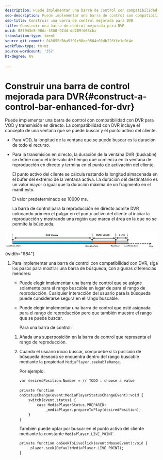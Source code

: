 ```yaml
---
description: Puede implementar una barra de control con compatibilidad con DVR para VOD y transmisión en directo. La compatibilidad con DVR incluye el concepto de una ventana que se puede buscar y el punto activo del cliente.
seo-description: Puede implementar una barra de control con compatibilidad con DVR para VOD y transmisión en directo. La compatibilidad con DVR incluye el concepto de una ventana que se puede buscar y el punto activo del cliente.
seo-title: Construir una barra de control mejorada para DVR
title: Construir una barra de control mejorada para DVR
uuid: 08f943e8-90da-4860-92dd-dd289fd68cba
translation-type: tm+mt
source-git-commit: 040655d8ba5f91c98ed0584c08db226ffe1e0f4e
workflow-type: tm+mt
source-wordcount: '357'
ht-degree: 0%

---
```



# Construir una barra de control mejorada para DVR{#construct-a-control-bar-enhanced-for-dvr}

Puede implementar una barra de control con compatibilidad con DVR para VOD y transmisión en directo. La compatibilidad con DVR incluye el concepto de una ventana que se puede buscar y el punto activo del cliente.

* Para VOD, la longitud de la ventana que se puede buscar es la duración de todo el recurso.
* Para la transmisión en directo, la duración de la ventana DVR (buskable) se define como el intervalo de tiempo que comienza en la ventana de reproducción en directo y termina en el punto de activación del cliente.

   El punto activo del cliente se calcula restando la longitud almacenada en el búfer del extremo de la ventana activa. La duración del destinatario es un valor mayor o igual que la duración máxima de un fragmento en el manifiesto.

   El valor predeterminado es 10000 ms.

   La barra de control para la reproducción en directo admite DVR colocando primero el pulgar en el punto activo del cliente al iniciar la reproducción y mostrando una región que marca el área en la que no se permite la búsqueda.

<!--<a id="fig_37A39A28BA714BA5A2C461357ED5BD41"></a>-->

![](assets/dvr-window.PNG){width=&quot;684&quot;}

1. Para implementar una barra de control con compatibilidad con DVR, siga los pasos para mostrar una barra de búsqueda, con algunas diferencias menores:

   * Puede elegir implementar una barra de control que se asigne solamente para el rango buscable en lugar de para el rango de reproducción. Cualquier interacción del usuario para la búsqueda puede considerarse segura en el rango buscable.
   * Puede elegir implementar una barra de control que esté asignada para el rango de reproducción pero que también muestre el rango que se puede buscar.

      Para una barra de control:
   1. Añada una superposición en la barra de control que representa el rango de reproducción.
   1. Cuando el usuario inicio buscar, compruebe si la posición de búsqueda deseada se encuentra dentro del rango buscable mediante la propiedad `MediaPlayer.seekableRange`.

      Por ejemplo:

      ```
      var desiredPosition:Number = // TODO : choose a value 
      
      private function onStatusChange(event:MediaPlayerStatusChangeEvent):void { 
          switch(event.status) { 
              case MediaPlayerStatus.PREPARED: 
                  _mediaPlayer.prepareToPlay(desiredPosition); 
          } 
      }
      ```

      También puede optar por buscar en el punto activo del cliente mediante la constante `MediaPlayer.LIVE_POINT`.

      ```
      private function onSeekToLiveClick(event:MouseEvent):void { 
          _player.seek(DefaultMediaPlayer.LIVE_POINT); 
      }
      ```


